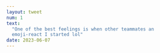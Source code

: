 ```yaml
---
layout: tweet
num: 1
text:
  "One of the best feelings is when other teammates an
  emoji-react I started lol"
date: 2023-06-07
---
```

